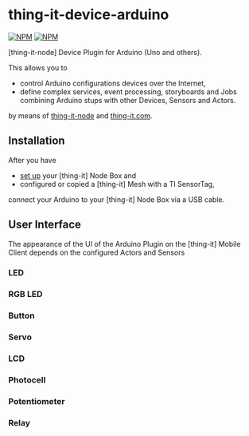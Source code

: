 # thing-it-device-arduino

[![NPM](https://nodei.co/npm/thing-it-device-arduino.png)](https://nodei.co/npm/thing-it-device-arduino/)
[![NPM](https://nodei.co/npm-dl/thing-it-device-arduino.png)](https://nodei.co/npm/thing-it-device-arduino/)

[thing-it-node] Device Plugin for Arduino (Uno and others).

This allows you to 

* control Arduino configurations devices over the Internet,
* define complex services, event processing, storyboards and Jobs combining Arduino stups with other Devices, Sensors and Actors. 

by means of [thing-it-node](https://github.com/marcgille/thing-it-node) and [thing-it.com](http://www.thing-it.com).

## Installation

After you have 

* [set up](http://www.thing-it.com/thing-it/index.html?document=gettingStarted#/documentationPanel) your [thing-it] Node Box and 
* configured or copied a [thing-it] Mesh with a TI SensorTag, 

connect your Arduino to your [thing-it] Node Box via a USB cable.

## User Interface

The appearance of the UI of the Arduino Plugin on the [thing-it] Mobile Client depends on the configured Actors and Sensors

### LED

### RGB LED 

### Button

### Servo

### LCD

### Photocell

### Potentiometer

### Relay